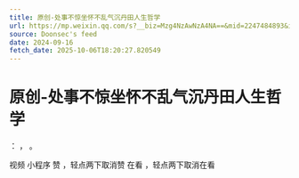 ```yaml
---
title: 原创-处事不惊坐怀不乱气沉丹田人生哲学
url: https://mp.weixin.qq.com/s?__biz=Mzg4NzAwNzA4NA==&mid=2247484893&idx=1&sn=ea796cb8234a2d16c009334325629fcb
source: Doonsec's feed
date: 2024-09-16
fetch_date: 2025-10-06T18:20:27.820549
---
```


# 原创-处事不惊坐怀不乱气沉丹田人生哲学

：
，
。

视频
小程序
赞
，轻点两下取消赞
在看
，轻点两下取消在看